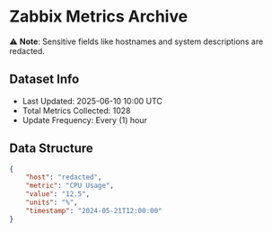 # Zabbix Metrics Archive

⚠️ **Note**: Sensitive fields like hostnames and system descriptions are redacted.

## Dataset Info
- Last Updated: 2025-06-10 10:00 UTC
- Total Metrics Collected: 1028
- Update Frequency: Every (1) hour

## Data Structure
```json
{
    "host": "redacted",
    "metric": "CPU Usage",
    "value": "12.5",
    "units": "%",
    "timestamp": "2024-05-21T12:00:00"
}
```
